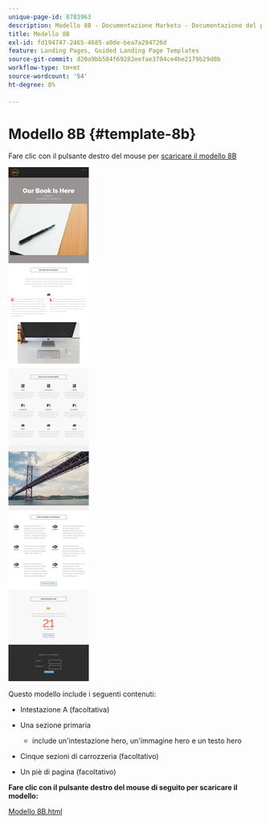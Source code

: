 ```yaml
---
unique-page-id: 8783963
description: Modello 8B - Documentazione Marketo - Documentazione del prodotto
title: Modello 8B
exl-id: fd194747-2465-4685-a0de-bea7a294726d
feature: Landing Pages, Guided Landing Page Templates
source-git-commit: d20a9bb584f69282eefae3704ce4be2179b29d0b
workflow-type: tm+mt
source-wordcount: '54'
ht-degree: 0%

---
```


# Modello 8B {#template-8b}

Fare clic con il pulsante destro del mouse per [scaricare il modello 8B](https://experienceleague.adobe.com/landing/marketo/lp-templates/template-8b.html)

![](assets/image2015-7-29-13-3a56-3a13.png)

Questo modello include i seguenti contenuti:

* Intestazione A (facoltativa)
* Una sezione primaria

   * include un&#39;intestazione hero, un&#39;immagine hero e un testo hero

* Cinque sezioni di carrozzeria (facoltativo)
* Un piè di pagina (facoltativo)

**Fare clic con il pulsante destro del mouse di seguito per scaricare il modello:**

[Modello 8B.html](https://experienceleague.adobe.com/landing/marketo/lp-templates/template-8b.html)
